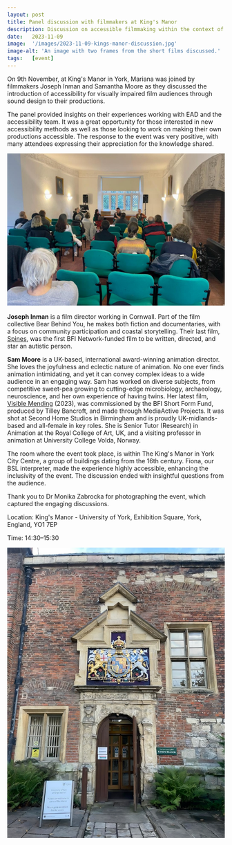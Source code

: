 ```yaml
---
layout: post
title: Panel discussion with filmmakers at King's Manor
description: Discussion on accessible filmmaking within the context of the EAD methods.
date:   2023-11-09
image:  '/images/2023-11-09-kings-manor-discussion.jpg'
image-alt: 'An image with two frames from the short films discussed.'
tags:   [event]
---
```


On 9th November, at King's Manor in York, Mariana was joined by filmmakers Joseph Inman and Samantha Moore as they discussed the introduction of accessibility for visually impaired film audiences through sound design to their productions.

The panel provided insights on their experiences working with EAD and the accessibility team. It was a great opportunity for those interested in new accessibility methods as well as those looking to work on making their own productions accessible. The response to the event was very positive, with many attendees expressing their appreciation for the knowledge shared.

![Photo of panel and audience.](../images/2023-11-09-kings-manor-discussion-2.jpeg)

**Joseph Inman** is a film director working in Cornwall. Part of the film collective Bear Behind You, he makes both fiction and documentaries, with a focus on community participation and coastal storytelling. Their last film, [Spines](neurodiverse-talent-and-crew), was the first BFI Network-funded film to be written, directed, and star an autistic person.

**Sam Moore** is a UK-based, international award-winning animation director. She loves the joyfulness and eclectic nature of animation. No one ever finds animation intimidating, and yet it can convey complex ideas to a wide audience in an engaging way. Sam has worked on diverse subjects, from competitive sweet-pea growing to cutting-edge microbiology, archaeology, neuroscience, and her own experience of having twins. Her latest film, [Visible Mending](https://visiblemendingfilm.com) (2023), was commissioned by the BFI Short Form Fund, produced by Tilley Bancroft, and made through MediaActive Projects. It was shot at Second Home Studios in Birmingham and is proudly UK-midlands-based and all-female in key roles. She is Senior Tutor (Research) in Animation at the Royal College of Art, UK, and a visiting professor in animation at University College Volda, Norway.

The room where the event took place, is within The King's Manor in York City Centre, a group of buildings dating from the 16th century. Fiona, our BSL interpreter, made the experience highly accessible, enhancing the inclusivity of the event. The discussion ended with insightful questions from the audience. 

Thank you to Dr Monika Zabrocka for photographing the event, which captured the engaging discussions.

Location: King's Manor - University of York, Exhibition Square, York, England, YO1 7EP

Time: 14:30–15:30

![Photo of King's Manor's entrance.](../images/2023-11-09-kings-manor-discussion-1.jpeg)